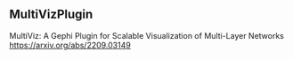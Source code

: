 ## MultiVizPlugin

MultiViz: A Gephi Plugin for Scalable Visualization of Multi-Layer Networks
https://arxiv.org/abs/2209.03149
